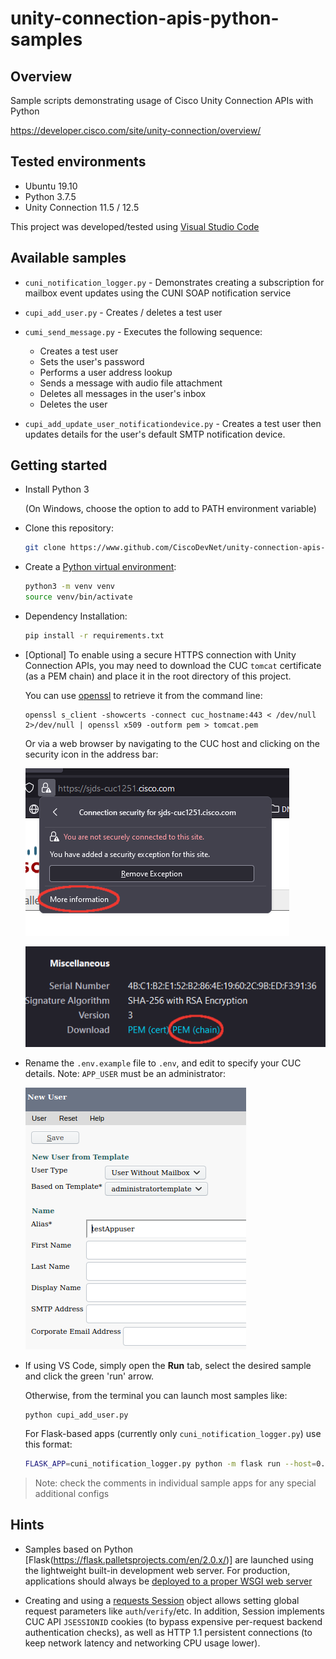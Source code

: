 # unity-connection-apis-python-samples

## Overview

Sample scripts demonstrating usage of Cisco Unity Connection APIs with Python

https://developer.cisco.com/site/unity-connection/overview/

## Tested environments

- Ubuntu 19.10
- Python 3.7.5
- Unity Connection 11.5 / 12.5

This project was developed/tested using [Visual Studio Code](https://code.visualstudio.com/)

## Available samples

* `cuni_notification_logger.py` - Demonstrates creating a subscription for mailbox event updates using the CUNI SOAP notification service

* `cupi_add_user.py` - Creates / deletes a test user

* `cumi_send_message.py` -  Executes the following sequence:

    * Creates a test user
    * Sets the user's password
    * Performs a user address lookup
    * Sends a message with audio file attachment
    * Deletes all messages in the user's inbox
    * Deletes the user

* `cupi_add_update_user_notificationdevice.py` - Creates a test user then updates details for the user's default SMTP notification device.

## Getting started

* Install Python 3

  (On Windows, choose the option to add to PATH environment variable)

* Clone this repository:

    ```bash
    git clone https://www.github.com/CiscoDevNet/unity-connection-apis-python-samples
    ```

* Create a [Python virtual environment](https://docs.python.org/3/tutorial/venv.html):

    ```bash
    python3 -m venv venv
    source venv/bin/activate
    ```
* Dependency Installation:

    ```bash
    pip install -r requirements.txt
    ```
  
* [Optional] To enable using a secure HTTPS connection with Unity Connection APIs, you may need to download the CUC `tomcat` certificate (as a PEM chain) and place it in the root directory of this project.

    You can use [openssl](https://www.openssl.org/) to retrieve it from the command line:

    ```
    openssl s_client -showcerts -connect cuc_hostname:443 < /dev/null 2>/dev/null | openssl x509 -outform pem > tomcat.pem
    ```

    Or via a web browser by navigating to the CUC host and clicking on the security icon in the address bar:

    ![more information](assets/images/cert1.png)

    ![PEM chain](assets/images/cert2.png)

    
* Rename the `.env.example` file to `.env`, and edit to specify your CUC details. Note: `APP_USER` must be an administrator:

    ![user config](assets/images/user_config.png)

* If using VS Code, simply open the **Run** tab, select the desired sample and click the green 'run' arrow.

    Otherwise, from the terminal you can launch most samples like:
    
    ```
    python cupi_add_user.py
    ```

    For Flask-based apps (currently only `cuni_notification_logger.py`) use this format:

    ```bash
    FLASK_APP=cuni_notification_logger.py python -m flask run --host=0.0.0.0 --port=5000
    ```
> Note: check the comments in individual sample apps for any special additional configs 

## Hints

* Samples based on Python [Flask(https://flask.palletsprojects.com/en/2.0.x/)] are launched using the lightweight built-in development web server.  For production, applications should always be [deployed to a proper WSGI web server](https://flask.palletsprojects.com/en/2.0.x/deploying/)

* Creating and using a [requests Session](https://2.python-requests.org/en/master/user/advanced/#id1) object allows setting global request parameters like `auth`/`verify`/etc.  In addition, Session implements CUC API `JSESSIONID` cookies (to bypass expensive per-request backend authentication checks), as well as HTTP 1.1 persistent connections (to keep network latency and networking CPU usage lower).